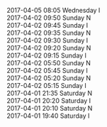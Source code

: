 2017-04-05 08:05 Wednesday  I  
2017-04-02 09:50 Sunday  N  
2017-04-02 09:45 Sunday  I  
2017-04-02 09:35 Sunday  N  
2017-04-02 09:30 Sunday  I  
2017-04-02 09:20 Sunday  N  
2017-04-02 09:15 Sunday  I  
2017-04-02 05:50 Sunday  N  
2017-04-02 05:45 Sunday  I  
2017-04-02 05:20 Sunday  N  
2017-04-02 05:15 Sunday  I  
2017-04-01 21:35 Saturday  N  
2017-04-01 20:20 Saturday  I  
2017-04-01 20:10 Saturday  N  
2017-04-01 19:40 Saturday  I  
